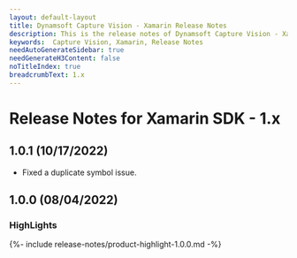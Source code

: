 ```yaml
---
layout: default-layout
title: Dynamsoft Capture Vision - Xamarin Release Notes
description: This is the release notes of Dynamsoft Capture Vision - Xamarin Edition.
keywords:  Capture Vision, Xamarin, Release Notes
needAutoGenerateSidebar: true
needGenerateH3Content: false
noTitleIndex: true
breadcrumbText: 1.x
---
```


# Release Notes for Xamarin SDK - 1.x

## 1.0.1 (10/17/2022)

- Fixed a duplicate symbol issue.

## 1.0.0 (08/04/2022)

### HighLights

{%- include release-notes/product-highlight-1.0.0.md -%}
